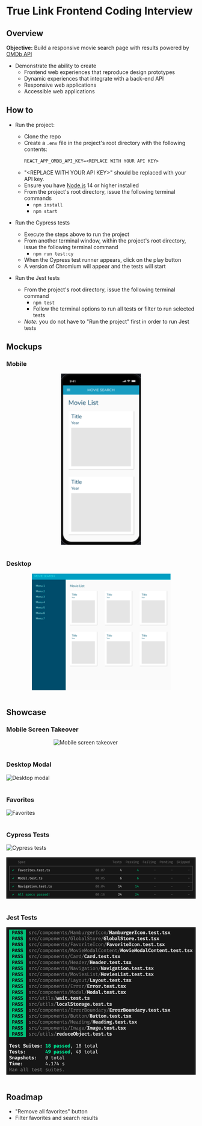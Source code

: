 # True Link Frontend Coding Interview

## Overview

**Objective:** Build a responsive movie search page with results powered by [OMDb API](http://www.omdbapi.com/)

- Demonstrate the ability to create
  - Frontend web experiences that reproduce design prototypes
  - Dynamic experiences that integrate with a back-end API
  - Responsive web applications
  - Accessible web applications

## How to

- Run the project:

  - Clone the repo
  - Create a `.env` file in the project's root directory with the following contents:
    ```txt
    REACT_APP_OMDB_API_KEY=<REPLACE WITH YOUR API KEY>
    ```
  - "&lt;REPLACE WITH YOUR API KEY&gt;" should be replaced with your API key.
  - Ensure you have [Node.js](https://nodejs.org/en/) 14 or higher installed
  - From the project's root directory, issue the following terminal commands
    - `npm install`
    - `npm start`

- Run the Cypress tests

  - Execute the steps above to run the project
  - From another terminal window, within the project's root directory, issue the following terminal command
    - `npm run test:cy`
  - When the Cypress test runner appears, click on the play button
  - A version of Chromium will appear and the tests will start

- Run the Jest tests

  - From the project's root directory, issue the following terminal command
    - `npm test`
    - Follow the terminal options to run all tests or filter to run selected tests
  - _Note:_ you do not have to "Run the project" first in order to run Jest tests

## Mockups

### Mobile

<img src='./readme/mobile-mockup.png' alt='Mobile mockup' style='margin: auto; display: block;'>

<br/>

### Desktop

<img src='./readme/desktop-mockup.png' alt='Mobile mockup' style='margin: auto; display: block;'>

<br/>

## Showcase

### Mobile Screen Takeover

<img src='./readme/screen-takeover.gif' alt='Mobile screen takeover' style='margin: auto; display: block; width: 50%; height: auto;'>

<br/>

### Desktop Modal

<img src='./readme/desktop-modal.gif' alt='Desktop modal' style='margin: auto; display: block;'>

<br/>

### Favorites

<img src='./readme/favorites.gif' alt='Favorites' style='margin: auto; display: block;'>

<br/>

### Cypress Tests

<img src='./readme/cypress-tests.gif' alt='Cypress tests' style='margin: auto; display: block;'>

<br/>

<img src='./readme/cypress-tests-headless.png' alt='Cypress tests' style='margin: auto; display: block;'>

<br/>

### Jest Tests

<img src='./readme/jest-tests.png' alt='Jest tests' style='margin: auto; display: block;'>

<br/>

## Roadmap

- "Remove all favorites" button
- Filter favorites and search results
